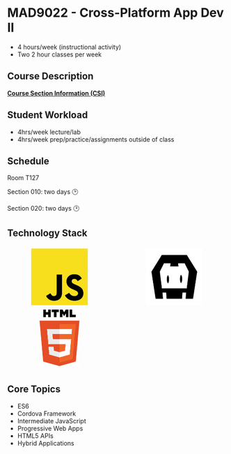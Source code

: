 # MAD9022 - Cross-Platform App Dev II

- 4 hours/week (instructional activity)
- Two 2 hour classes per week

## Course Description

**[Course Section Information (CSI)](./course-section-information.md)**

## Student Workload

- 4hrs/week lecture/lab
- 4hrs/week prep/practice/assignments outside of class

## Schedule

Room T127

Section 010: two days  :clock2:

Section 020: two days  :clock2:

## Technology Stack

<section style="
  display: grid; 
  grid-template-columns: repeat( auto-fit, minmax(160px, 1fr) );
  grid-template-rows: 130px;
  grid-auto-rows: 130px;
  justify-items: center;
  align-items: center;
  grid-gap: 1.5rem;
  margin-bottom: 2rem;">

<img src="../assets/javascript.svg" alt="NodeJS" 
     style="width: 100%; height: auto; max-height: 130px; max-width: 160px;
            align-self: start; margin-top: .95rem;">

<img src="../assets/cordova-black.png" alt="Cordova" 
     style="width: 100%; height: auto; max-height: 130px; max-width: 160px;align-self: start; margin-top: .95rem;">
          
<img src="../assets/html-5.svg" alt="HTML 5" 
     style="width: auto; height: 70%; max-height: 130px;
            align-self: end; margin-bottom: .8rem;">


</section>

## Core Topics

- ES6
- Cordova Framework
- Intermediate JavaScript
- Progressive Web Apps
- HTML5 APIs
- Hybrid Applications

